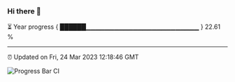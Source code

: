 ### Hi there 👋

⏳ Year progress { ██████▁▁▁▁▁▁▁▁▁▁▁▁▁▁▁▁▁▁▁▁▁▁▁▁ } 22.61 %

---

⏰ Updated on Fri, 24 Mar 2023 12:18:46 GMT

![Progress Bar CI](https://github.com/liununu/liununu/workflows/Progress%20Bar%20CI/badge.svg)
